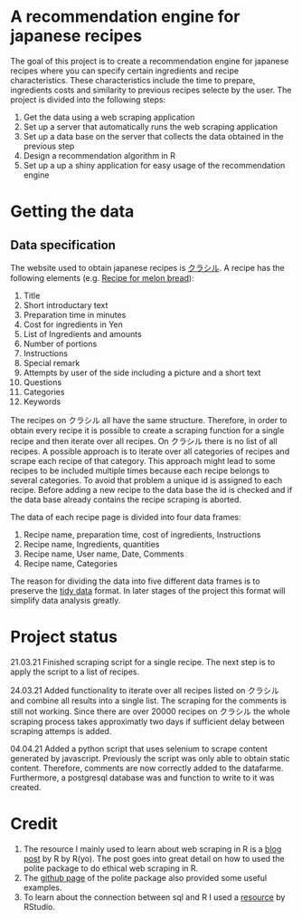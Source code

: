 # A recommendation engine for japanese recipes
The goal of this project is to create a recommendation engine for japanese recipes where you can specify certain ingredients and recipe characteristics. These characteristics include the time to prepare, ingredients costs and similarity to previous recipes selecte by the user. 
The project is divided into the following steps:
1. Get the data using a web scraping application
1. Set up a server that automatically runs the web scraping application
1. Set up a data base on the server that collects the data obtained in the previous step
1. Design a recommendation algorithm in R
1. Set up a up a shiny application for easy usage of the recommendation engine

# Getting the data
## Data specification
The website used to obtain japanese recipes is [クラシル](https://www.kurashiru.com/). A recipe has the following elements (e.g. [Recipe for melon bread](https://www.kurashiru.com/recipes/3365e1c3-f4e5-4de4-8b04-f1ad19e44f51)):
1. Title
1. Short introductary text
1. Preparation time in minutes
1. Cost for ingredients in Yen
1. List of Ingredients and amounts
1. Number of portions
1. Instructions
1. Special remark
1. Attempts by user of the side including a picture and a short text
1. Questions
1. Categories
1. Keywords

The recipes on クラシル all have the same structure. Therefore, in order to obtain every recipe it is possible to create a scraping function for a single recipe and then iterate over all recipes. On クラシル there is no list of all recipes. A possible approach is to iterate over all categories of recipes and scrape each recipe of that category. This approach might lead to some recipes to be included multiple times because each recipe belongs to several categories. To avoid that problem a unique id is assigned to each recipe. Before adding a new recipe to the data base the id is checked and if the data base already contains the recipe scraping is aborted.

The data of each recipe page is divided into four data frames:
1. Recipe name, preparation time, cost of ingredients, Instructions
1. Recipe name, Ingredients, quantities
1. Recipe name, User name, Date, Comments
1. Recipe name, Categories

The reason for dividing the data into five different data frames is to preserve the [tidy data](https://vita.had.co.nz/papers/tidy-data.html) format. In later stages of the project this format will simplify data analysis greatly. 
# Project status
21.03.21 Finished scraping script for a single recipe. The next step is to apply the script to a list of recipes.

24.03.21 Added functionality to iterate over all recipes listed on クラシル and combine all results into a single list. The scraping for the comments is still not working. Since there are over 20000 recipes on クラシル the whole scraping process takes approximatly two days if sufficient delay between scraping attemps is added.

04.04.21 Added a python script that uses selenium to scrape content generated by javascript. Previously the script was only able to obtain static content. Therefore, comments are now correctly added to the datafarme. Furthermore, a postgresql database was and function to write to it was created. 
# Credit
1. The resource I mainly used to learn about web scraping in R is a [blog post](https://www.r-bloggers.com/2020/05/intro-to-polite-web-scraping-of-soccer-data-with-r/) by R by R(yo). The post goes into great detail on how to used the polite package to do ethical web scraping in R.
1. The [github page](https://github.com/dmi3kno/polite) of the polite package also provided some useful examples.
1. To learn about the connection between sql and R I used a [resource](https://db.rstudio.com/dplyr/) by RStudio.
